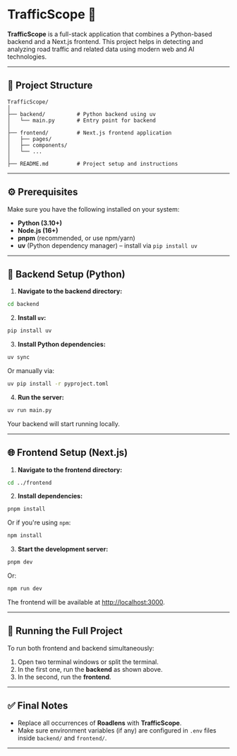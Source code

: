 # TrafficScope 🚦

**TrafficScope** is a full-stack application that combines a Python-based backend and a Next.js frontend. This project helps in detecting and analyzing road traffic and related data using modern web and AI technologies.

---

## 📁 Project Structure

```
TrafficScope/
│
├── backend/          # Python backend using uv
│   └── main.py       # Entry point for backend
│
├── frontend/         # Next.js frontend application
│   ├── pages/
│   ├── components/
│   └── ...
│
├── README.md         # Project setup and instructions
```

---

## ⚙️ Prerequisites

Make sure you have the following installed on your system:

- **Python (3.10+)**
- **Node.js (16+)**
- **pnpm** (recommended, or use npm/yarn)
- **uv** (Python dependency manager) – install via `pip install uv`

---

## 🧠 Backend Setup (Python)

1. **Navigate to the backend directory:**

```bash
cd backend
```

2. **Install `uv`:**

```bash
pip install uv
```

3. **Install Python dependencies:**

```bash
uv sync
```

Or manually via:

```bash
uv pip install -r pyproject.toml
```

4. **Run the server:**

```bash
uv run main.py
```

Your backend will start running locally.

---

## 🌐 Frontend Setup (Next.js)

1. **Navigate to the frontend directory:**

```bash
cd ../frontend
```

2. **Install dependencies:**

```bash
pnpm install
```

Or if you're using `npm`:

```bash
npm install
```

3. **Start the development server:**

```bash
pnpm dev
```

Or:

```bash
npm run dev
```

The frontend will be available at [http://localhost:3000](http://localhost:3000).

---

## 🚀 Running the Full Project

To run both frontend and backend simultaneously:

1. Open two terminal windows or split the terminal.
2. In the first one, run the **backend** as shown above.
3. In the second, run the **frontend**.

---

## ✅ Final Notes

- Replace all occurrences of **Roadlens** with **TrafficScope**.
- Make sure environment variables (if any) are configured in `.env` files inside `backend/` and `frontend/`.

---
